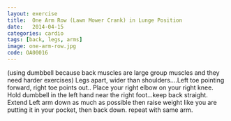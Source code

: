 ```yaml
---
layout: exercise
title:  One Arm Row (Lawn Mower Crank) in Lunge Position
date:   2014-04-15
categories: cardio
tags: [back, legs, arms]
image: one-arm-row.jpg
code: OA00016
---
```


(using dumbbell because back muscles are large group muscles and they need harder exercises)
Legs apart, wider than shoulders….Left toe pointing forward, right toe points out.. Place your right elbow on your right knee.
Hold dumbbell in the left hand near the right foot...keep back straight.
Extend Left arm down as much as possible then raise weight like you are putting it in your pocket, then back down.  repeat with same arm.